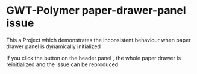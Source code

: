 # GWT-Polymer paper-drawer-panel issue

This a Project which demonstrates the inconsistent behaviour when paper drawer panel is dynamically initialized

If you click the button on the header panel , the whole paper drawer is reinitialized and the issue can be reproduced.
